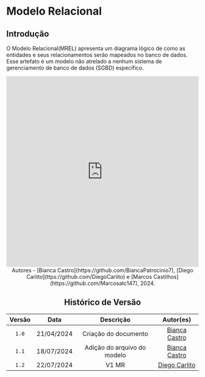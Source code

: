 # Modelo Relacional

## Introdução

<p style="text-align: justify">
 
O Modelo Relacional(MREL) apresenta um diagrama lógico de como as entidades e seus relacionamentos serão mapeados no banco de dados. Esse artefato é um modelo não atrelado a nenhum sistema de gerenciamento de banco de dados (SGBD) específico.

</p>
<center>
<iframe frameborder="0" style="width:100%;height:500px;" src="https://viewer.diagrams.net/?tags=%7B%7D&lightbox=1&highlight=0000ff&edit=_blank&layers=1&nav=1&title=MR.drawio#Uhttps%3A%2F%2Fdrive.google.com%2Fuc%3Fid%3D1nq00bS-hU6S8nKQ3M-4JoDyrU7y3KJVT%26export%3Ddownload"></iframe>
Autores - [Bianca Castro](https://github.com/BiancaPatrocinio7), [Diego Carlito](ttps://github.com/DiegoCarlito) e [Marcos Castilhos](https://github.com/Marcosatc147), 2024.

## Histórico de Versão
| Versão | Data | Descrição | Autor(es) |
| :-: | :-: | :-: | :-: |
| `1.0`  | 21/04/2024 | Criação do documento         | [Bianca Castro](https://github.com/BiancaPatrocinio7) |          
| `1.1`  | 18/07/2024 | Adição do arquivo do modelo        | [Bianca Castro](https://github.com/BiancaPatrocinio7) |                                                   
| `1.2`  | 22/07/2024 | V1 MR       | [Diego Carlito](https://github.com/DiegoCarlito) |         

</center>